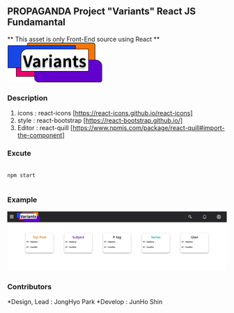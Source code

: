 ## PROPAGANDA Project "Variants" React JS Fundamantal
** This asset is only Front-End source using React **
![Alt text](./public/logo.png)
### Description
1. icons : react-icons [https://react-icons.github.io/react-icons]
2. style : react-bootstrap [https://react-bootstrap.github.io/]
3. Editor : react-quill [https://www.npmjs.com/package/react-quill#import-the-component]

### Excute
<pre>
<code>
npm start
</code>
</pre>

### Example
![Alt text](./public/examples/Header.JPG)

### Contributors
*Design, Lead : JongHyo Park
*Develop : JunHo Shin
